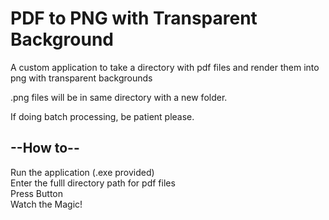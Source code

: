 # PDF to PNG with Transparent Background
A custom application to take a directory with pdf files and render them into png with transparent backgrounds

.png files will be in same directory with a new folder.

If doing batch processing, be patient please.

<h2>--How to--</h2>

Run the application (.exe provided) <br />
Enter the fulll directory path for pdf files <br />
Press Button <br />
Watch the Magic! <br />
